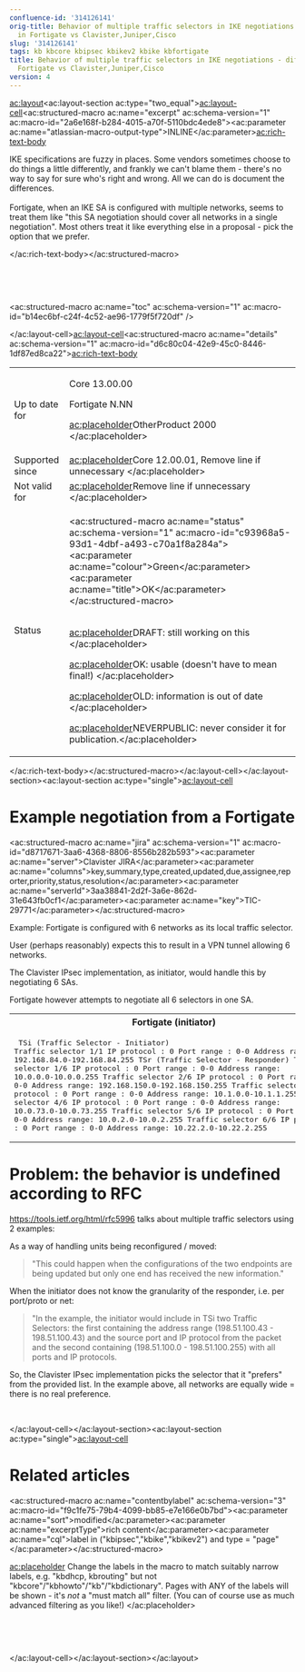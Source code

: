 ```yaml
---
confluence-id: '314126141'
orig-title: Behavior of multiple traffic selectors in IKE negotiations - differences
  in Fortigate vs Clavister,Juniper,Cisco
slug: '314126141'
tags: kb kbcore kbipsec kbikev2 kbike kbfortigate
title: Behavior of multiple traffic selectors in IKE negotiations - differences in
  Fortigate vs Clavister,Juniper,Cisco
version: 4
---
```


<ac:layout><ac:layout-section ac:type="two_equal"><ac:layout-cell><ac:structured-macro ac:name="excerpt" ac:schema-version="1" ac:macro-id="2a6e168f-b284-4015-a70f-5110bdc4ede8"><ac:parameter ac:name="atlassian-macro-output-type">INLINE</ac:parameter><ac:rich-text-body><p>IKE specifications are fuzzy in places. Some vendors sometimes choose to do things a little differently, and frankly we can't blame them - there's no way to say for sure who's right and wrong. All we can do is document the differences.<br /><br />Fortigate, when an IKE SA is configured with multiple networks, seems to treat them like &quot;this SA negotiation should cover all networks in a single negotiation&quot;. Most others treat it like everything else in a proposal - pick the option that we prefer.</p></ac:rich-text-body></ac:structured-macro><p><br /></p><p><br /></p><p><ac:structured-macro ac:name="toc" ac:schema-version="1" ac:macro-id="b14ec6bf-c24f-4c52-ae96-1779f5f720df" /></p></ac:layout-cell><ac:layout-cell><ac:structured-macro ac:name="details" ac:schema-version="1" ac:macro-id="d6c80c04-42e9-45c0-8446-1df87ed8ca22"><ac:rich-text-body><table class="wrapped"><colgroup> <col /> <col /> </colgroup><tbody><tr><td><p>Up to date for</p></td><td><p>Core 13.00.00</p><p>Fortigate N.NN</p><p><ac:placeholder>OtherProduct 2000 </ac:placeholder></p></td></tr><tr><td colspan="1">Supported since</td><td colspan="1"><ac:placeholder>Core 12.00.01, Remove line if unnecessary </ac:placeholder></td></tr><tr><td colspan="1">Not valid for</td><td colspan="1"><ac:placeholder>Remove line if unnecessary </ac:placeholder></td></tr><tr><td colspan="1">Status</td><td colspan="1"><div class="content-wrapper"><p><ac:structured-macro ac:name="status" ac:schema-version="1" ac:macro-id="c93968a5-93d1-4dbf-a493-c70a1f8a284a"><ac:parameter ac:name="colour">Green</ac:parameter><ac:parameter ac:name="title">OK</ac:parameter></ac:structured-macro><br />&nbsp;</p><p><ac:placeholder>DRAFT: still working on this </ac:placeholder></p><p><ac:placeholder>OK: usable (doesn't have to mean final!) </ac:placeholder></p><p><ac:placeholder>OLD: information is out of date </ac:placeholder></p><p><ac:placeholder>NEVERPUBLIC: never consider it for publication.</ac:placeholder></p></div></td></tr></tbody></table></ac:rich-text-body></ac:structured-macro></ac:layout-cell></ac:layout-section><ac:layout-section ac:type="single"><ac:layout-cell><h1>Example negotiation from a Fortigate</h1><p><ac:structured-macro ac:name="jira" ac:schema-version="1" ac:macro-id="d8717671-3aa6-4368-8806-8556b282b593"><ac:parameter ac:name="server">Clavister JIRA</ac:parameter><ac:parameter ac:name="columns">key,summary,type,created,updated,due,assignee,reporter,priority,status,resolution</ac:parameter><ac:parameter ac:name="serverId">3aa38841-2d2f-3a6e-862d-31e643fb0cf1</ac:parameter><ac:parameter ac:name="key">TIC-29771</ac:parameter></ac:structured-macro></p><p>Example: Fortigate is configured with 6 networks as its local traffic selector.</p><p>User (perhaps reasonably) expects this to result in a VPN tunnel allowing 6 networks.</p><p>The Clavister IPsec implementation, as initiator, would handle this by negotiating 6 SAs.</p><p>Fortigate however attempts to negotiate all 6 selectors in one SA.</p><table class="wrapped"><colgroup> <col /> <col /> </colgroup><tbody><tr><th>Fortigate (initiator)</th><th>Clavister (responder)</th></tr><tr><td><pre>    TSi (Traffic Selector - Initiator)
      Traffic selector 1/1
        IP protocol  : 0
        Port range   : 0-0
        Address range: 192.168.84.0-192.168.84.255
    TSr (Traffic Selector - Responder)
      Traffic selector 1/6
        IP protocol  : 0
        Port range   : 0-0
        Address range: 10.0.0.0-10.0.0.255
      Traffic selector 2/6
        IP protocol  : 0
        Port range   : 0-0
        Address range: 192.168.150.0-192.168.150.255
      Traffic selector 3/6
        IP protocol  : 0
        Port range   : 0-0
        Address range: 10.1.0.0-10.1.1.255
      Traffic selector 4/6
        IP protocol  : 0
        Port range   : 0-0
        Address range: 10.0.73.0-10.0.73.255
      Traffic selector 5/6
        IP protocol  : 0
        Port range   : 0-0
        Address range: 10.0.2.0-10.0.2.255
      Traffic selector 6/6
        IP protocol  : 0
        Port range   : 0-0
        Address range: 10.22.2.0-10.22.2.255
              </pre></td><td><pre>    TSi (Traffic Selector - Initiator)
      Traffic selector 1/1
        IP protocol  : 0
        Port range   : 0-0
        Address range: 192.168.84.0-192.168.84.255
    TSr (Traffic Selector - Responder)
      Traffic selector 1/1
        IP protocol  : 0
        Port range   : 0-0
        Address range: 10.0.2.0-10.0.2.255
            </pre></td></tr></tbody></table><h1>Problem: the behavior is undefined according to RFC</h1><p><a href="https://tools.ietf.org/html/rfc5996">https://tools.ietf.org/html/rfc5996</a> talks about multiple traffic selectors using 2 examples:</p><p>As a way of handling units being reconfigured / moved:</p><blockquote><p>&quot;This could happen when the configurations of the two endpoints are being updated but only one end has received the new information.&quot;</p></blockquote><p>When the initiator does not know the granularity of the responder, i.e. per port/proto or net:</p><blockquote><p>&quot;In the example, the initiator would include in TSi two Traffic Selectors: the first containing the address range (198.51.100.43 - 198.51.100.43) and the source port and IP protocol from the packet and the second containing (198.51.100.0 - 198.51.100.255) with all ports and IP protocols.</p></blockquote><p>So, the Clavister IPsec implementation picks the selector that it &quot;prefers&quot; from the provided list. In the example above, all networks are equally wide = there is no real preference.</p><p><br /></p></ac:layout-cell></ac:layout-section><ac:layout-section ac:type="single"><ac:layout-cell><h1>Related articles</h1><p><ac:structured-macro ac:name="contentbylabel" ac:schema-version="3" ac:macro-id="f9c1fe75-79b4-4099-bb85-e7e166e0b7bd"><ac:parameter ac:name="sort">modified</ac:parameter><ac:parameter ac:name="excerptType">rich content</ac:parameter><ac:parameter ac:name="cql">label in (&quot;kbipsec&quot;,&quot;kbike&quot;,&quot;kbikev2&quot;) and type = &quot;page&quot;</ac:parameter></ac:structured-macro></p><p><ac:placeholder> Change the labels in the macro to match suitably narrow labels, e.g. &quot;kbdhcp, kbrouting&quot; but not &quot;kbcore&quot;/&quot;kbhowto&quot;/&quot;kb&quot;/&quot;kbdictionary&quot;. Pages with ANY of the labels will be shown - it's _not_ a &quot;must match all&quot; filter. (You can of course use as much advanced filtering as you like!) </ac:placeholder></p><p><br /></p><p><br /></p></ac:layout-cell></ac:layout-section></ac:layout>